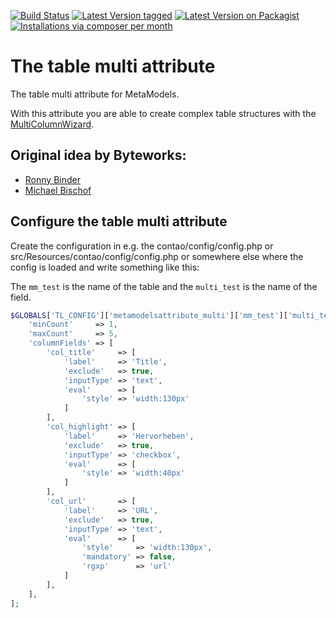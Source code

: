[![Build Status](https://github.com/MetaModels/attribute_tablemulti/actions/workflows/diagnostics.yml/badge.svg)](https://github.com/MetaModels/attribute_tablemulti/actions)
[![Latest Version tagged](http://img.shields.io/github/tag/MetaModels/attribute_tablemulti.svg)](https://github.com/MetaModels/attribute_tablemulti/tags)
[![Latest Version on Packagist](http://img.shields.io/packagist/v/MetaModels/attribute_tablemulti.svg)](https://packagist.org/packages/MetaModels/attribute_tablemulti)
[![Installations via composer per month](http://img.shields.io/packagist/dm/MetaModels/attribute_tablemulti.svg)](https://packagist.org/packages/MetaModels/attribute_tablemulti)

# The table multi attribute

The table multi attribute for MetaModels.

With this attribute you are able to create complex table structures with the
[MultiColumnWizard]( https://github.com/menatwork/contao-multicolumnwizard-bundle).


## Original idea by Byteworks:

- [Ronny Binder](mailto:rb@bytworks.ch)
- [Michael Bischof](mailto:mb@byteworks.ch)


## Configure the table multi attribute

Create the configuration in e.g. the contao/config/config.php or src/Resources/contao/config/config.php or somewhere
else where the config is loaded and write something like this:

The `mm_test` is the name of the table and the `multi_test` is the name of the field.

```php
$GLOBALS['TL_CONFIG']['metamodelsattribute_multi']['mm_test']['multi_test'] = [
    'minCount'     => 1,
    'maxCount'     => 5,
    'columnFields' => [
        'col_title'     => [
            'label'     => 'Title',
            'exclude'   => true,
            'inputType' => 'text',
            'eval'      => [
                'style' => 'width:130px'
            ]
        ],
        'col_highlight' => [
            'label'     => 'Hervorheben',
            'exclude'   => true,
            'inputType' => 'checkbox',
            'eval'      => [
                'style' => 'width:40px'
            ]
        ],
        'col_url'       => [
            'label'     => 'URL',
            'exclude'   => true,
            'inputType' => 'text',
            'eval'      => [
                'style'     => 'width:130px',
                'mandatory' => false,
                'rgxp'      => 'url'
            ]
        ],
    ],
];
```

